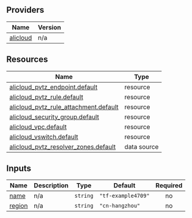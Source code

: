 <!-- BEGIN_TF_DOCS -->
## Providers

| Name | Version |
|------|---------|
| <a name="provider_alicloud"></a> [alicloud](#provider\_alicloud) | n/a |

## Resources

| Name | Type |
|------|------|
| [alicloud_pvtz_endpoint.default](https://registry.terraform.io/providers/hashicorp/alicloud/latest/docs/resources/pvtz_endpoint) | resource |
| [alicloud_pvtz_rule.default](https://registry.terraform.io/providers/hashicorp/alicloud/latest/docs/resources/pvtz_rule) | resource |
| [alicloud_pvtz_rule_attachment.default](https://registry.terraform.io/providers/hashicorp/alicloud/latest/docs/resources/pvtz_rule_attachment) | resource |
| [alicloud_security_group.default](https://registry.terraform.io/providers/hashicorp/alicloud/latest/docs/resources/security_group) | resource |
| [alicloud_vpc.default](https://registry.terraform.io/providers/hashicorp/alicloud/latest/docs/resources/vpc) | resource |
| [alicloud_vswitch.default](https://registry.terraform.io/providers/hashicorp/alicloud/latest/docs/resources/vswitch) | resource |
| [alicloud_pvtz_resolver_zones.default](https://registry.terraform.io/providers/hashicorp/alicloud/latest/docs/data-sources/pvtz_resolver_zones) | data source |

## Inputs

| Name | Description | Type | Default | Required |
|------|-------------|------|---------|:--------:|
| <a name="input_name"></a> [name](#input\_name) | n/a | `string` | `"tf-example4709"` | no |
| <a name="input_region"></a> [region](#input\_region) | n/a | `string` | `"cn-hangzhou"` | no |
<!-- END_TF_DOCS -->    